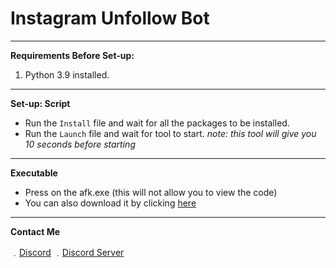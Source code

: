 # Instagram Unfollow Bot

----------
**Requirements Before Set-up:**

1. Python 3.9 installed.
----------
**Set-up: Script**

- Run the `Install` file and wait for all the packages to be installed.
- Run the `Launch` file and wait for tool to start. *note: this tool will give you 10 seconds before starting*
----------
**Executable**

- Press on the afk.exe (this will not allow you to view the code)
- You can also download it by clicking [here](https://github.com/SklyerX/Unfollow-Bot/releases/tag/v1)

----------
**Contact Me**

﹒[Discord](https://discord.com/users/805166992432431124)
﹒[Discord Server](https://discord.gg/NNqNFH6h2j)

